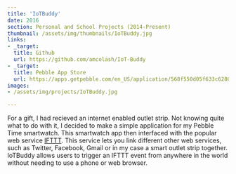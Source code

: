```yaml
---
title: 'IoTBuddy'
date: 2016
section: Personal and School Projects (2014-Present)
thumbnail: /assets/img/thumbnails/IoTBuddy.jpg
links:
- _target:
  title: Github
  url: https://github.com/amcolash/IoT-Buddy
- _target:
  title: Pebble App Store
  url: https://apps.getpebble.com/en_US/application/568f550d05f633c62800003d
images:
- /assets/img/projects/IoTBuddy.jpg

---
```


For a gift, I had recieved an internet enabled outlet strip. Not knowing quite what to do with it, I decided to make a simple application for my Pebble Time smartwatch. This smartwatch app then interfaced with the popular web service <a href='http://ifttt.com'>IFTTT</a>. This service lets you link different other web services, such as Twitter, Facebook, Gmail or in my case a smart outlet strip together. IoTBuddy allows users to trigger an IFTTT event from anywhere in the world without needing to use a phone or web browser.